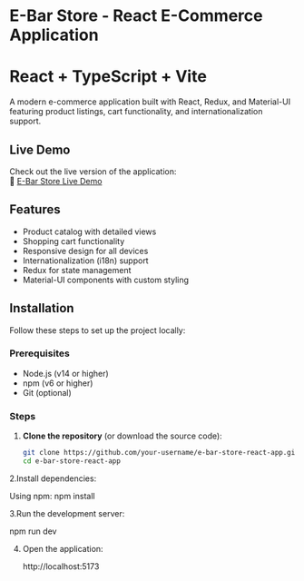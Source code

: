 # E-Bar Store - React E-Commerce Application

# React + TypeScript + Vite

A modern e-commerce application built with React, Redux, and Material-UI featuring product listings, cart functionality, and internationalization support.

## Live Demo

Check out the live version of the application:  
🔗 [E-Bar Store Live Demo](https://e-bar-store-react-app-git-main-mohamedashraf2222s-projects.vercel.app/)

## Features

- Product catalog with detailed views
- Shopping cart functionality
- Responsive design for all devices
- Internationalization (i18n) support
- Redux for state management
- Material-UI components with custom styling

## Installation

Follow these steps to set up the project locally:

### Prerequisites

- Node.js (v14 or higher)
- npm (v6 or higher) 
- Git (optional)

### Steps

1. **Clone the repository** (or download the source code):

   ```bash
   git clone https://github.com/your-username/e-bar-store-react-app.git
   cd e-bar-store-react-app

2.Install dependencies:

  Using npm:
    npm install
    
3.Run the development server:

  npm run dev

4. Open the application:

   http://localhost:5173
